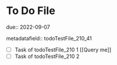 # To Do File

due:: 2022-09-07

metadatafield:: todoTestFile_210\_41

- [ ] Task of todoTestFile_210 1 [[Query me]]
- [ ] Task of todoTestFile_210 2
